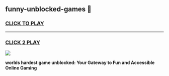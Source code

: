 
## funny-unblocked-games 👋
<h3>
<a href="https://premium.freeplayer.one?title=funny-unblocked-games&ref=14F">CLICK TO PLAY</a></h3>
<hr>

<h3>
<a href="https://premium.freeplayer.one?title=funny-unblocked-games&ref=14F">CLICK 2 PLAY</a>
  
</h3>

<a href="https://premium.freeplayer.one?title=funny-unblocked-games&ref=12F/"><img src="https://clearcache.store/games.png"></a>


**worlds hardest game unblocked: Your Gateway to Fun and Accessible Online Gaming**
